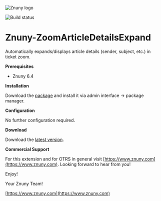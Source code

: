 ![Znuny logo](https://www.znuny.com/assets/images/logo_small.png)


![Build status](https://badge.proxy.znuny.com/Znuny4OTRS-ZoomArticleDetailsExpand/master)

Znuny-ZoomArticleDetailsExpand
=================
Automatically expands/displays article details (sender, subject, etc.) in ticket zoom.

**Prerequisites**

- Znuny 6.4

**Installation**

Download the [package](https://addons.znuny.com/api/addon_repos/public/2585/latest) and install it via admin interface -> package manager.

**Configuration**

No further configuration required.

**Download**

Download the [latest version](https://addons.znuny.com/api/addon_repos/public/2585/latest).

**Commercial Support**

For this extension and for OTRS in general visit [https://www.znuny.com](https://www.znuny.com). Looking forward to hear from you!

Enjoy!

 Your Znuny Team!

 [https://www.znuny.com](https://www.znuny.com)

